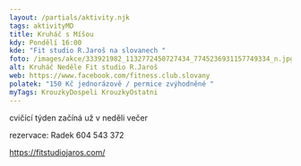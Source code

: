 ```yaml
---
layout: /partials/aktivity.njk
tags: aktivityMD
title: Kruháč s Míšou
kdy: Pondělí 16:00
kde: "Fit studio R.Jaroš na slovanech "
foto: /images/akce/333921982_1132772450727434_7745236931157749334_n.jpg
alt: Kruháč Neděle Fit studio R.Jaroš
web: https://www.facebook.com/fitness.club.slovany
polatek: "150 Kč jednorázově / permice zvýhodněné "
myTags: KrouzkyDospeli KrouzkyOstatni
---
```

<!--StartFragment-->

cvičící týden začíná už v neděli večer

rezervace: Radek 604 543 372

https://fitstudiojaros.com/